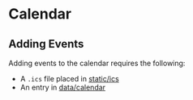 # Calendar

## Adding Events

Adding events to the calendar requires the following:

- A `.ics` file placed in [static/ics](static/ics)
- An entry in [data/calendar](data/calendar)